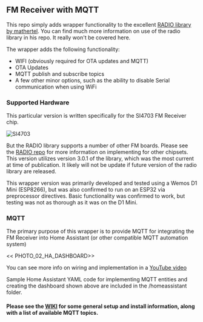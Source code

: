 ## FM Receiver with MQTT
This repo simply adds wrapper functionality to the excellent [RADIO library by mathertel](https://github.com/mathertel/Radio).  You can find much more information on use of the radio library in his repo.  It really won't be covered here.

The wrapper adds the following functionality:

- WIFI (obviously required for OTA updates and MQTT)
- OTA Updates
- MQTT publish and subscribe topics
- A few other minor options, such as the ability to disable Serial communication when using WiFi

### Supported Hardware

This particular version is written specifically for the SI4703 FM Receiver chip.

![SI4703](https://github.com/Resinchem/FM-Receiver-MQTT/assets/55962781/57ae9b03-3bef-4af6-a9a1-4f8f9c92abc2)

But the RADIO library supports a number of other FM boards.  Please see the [RADIO repo](https://github.com/mathertel/Radio) for more information on implementing for other chipsets.  This version utilizes version 3.0.1 of the library, which was the most current at time of publication.  It likely will not be update if future version of the radio library are released.

This wrapper version was primarily developed and tested using a Wemos D1 Mini (ESP8266), but was also confirmed to run on an ESP32 via preprocessor directives.  Basic functionality was confirmed to work, but testing was not as thorough as it was on the D1 Mini.

### MQTT

The primary purpose of this wrapper is to provide MQTT for integrating the FM Receiver into Home Assistant (or other compatible MQTT automation system)

<< PHOTO_02_HA_DASHBOARD>>


You can see more info on wiring and implementation in a [YouTube video](https://youtu.be/BJh-vUknn-Q) 

Sample Home Assistant YAML code for implementing MQTT entities and creating the dashboard shown above are included in the /homeassistant folder.

#### Please see the [WIKI](https://github.com/Resinchem/FM-Receiver-MQTT/wiki) for some general setup and install information, along with a list of available MQTT topics.
